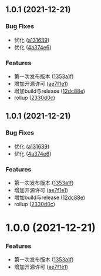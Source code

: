 ## 1.0.1 (2021-12-21)


### Bug Fixes

* 优化 ([a131639](https://github.com/AiWeiEr324/midApis/commit/a131639b1a6e0cefbd1ae87e6f0fa58993dc5b84))
* 优化 ([4a374e6](https://github.com/AiWeiEr324/midApis/commit/4a374e6128573922cb0971e6b6ca9c9b852cae09))


### Features

* 第一次发布版本 ([1353a1f](https://github.com/AiWeiEr324/midApis/commit/1353a1fae1abacc685459468abe2c474056b3650))
* 增加开源许可 ([ae7f1e1](https://github.com/AiWeiEr324/midApis/commit/ae7f1e1896ad6c0141b36f96658b94d897f9f35c))
* 增加build与release ([12dc88e](https://github.com/AiWeiEr324/midApis/commit/12dc88ef2efdf98c9e3e3bf9e58c9dd4a0ab3819))
* rollup ([2330d0c](https://github.com/AiWeiEr324/midApis/commit/2330d0c9de73824a059aff6baef4bb8baf23f2c7))



## 1.0.1 (2021-12-21)


### Bug Fixes

* 优化 ([a131639](https://github.com/AiWeiEr324/midApis/commit/a131639b1a6e0cefbd1ae87e6f0fa58993dc5b84))
* 优化 ([4a374e6](https://github.com/AiWeiEr324/midApis/commit/4a374e6128573922cb0971e6b6ca9c9b852cae09))


### Features

* 第一次发布版本 ([1353a1f](https://github.com/AiWeiEr324/midApis/commit/1353a1fae1abacc685459468abe2c474056b3650))
* 增加开源许可 ([ae7f1e1](https://github.com/AiWeiEr324/midApis/commit/ae7f1e1896ad6c0141b36f96658b94d897f9f35c))
* 增加build与release ([12dc88e](https://github.com/AiWeiEr324/midApis/commit/12dc88ef2efdf98c9e3e3bf9e58c9dd4a0ab3819))
* rollup ([2330d0c](https://github.com/AiWeiEr324/midApis/commit/2330d0c9de73824a059aff6baef4bb8baf23f2c7))



# 1.0.0 (2021-12-21)


### Features

* 第一次发布版本 ([1353a1f](https://github.com/AiWeiEr324/midApis/commit/1353a1fae1abacc685459468abe2c474056b3650))
* 增加开源许可 ([ae7f1e1](https://github.com/AiWeiEr324/midApis/commit/ae7f1e1896ad6c0141b36f96658b94d897f9f35c))



